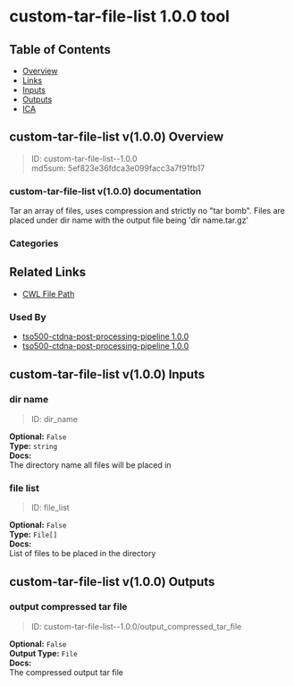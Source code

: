 
custom-tar-file-list 1.0.0 tool
===============================

## Table of Contents
  
- [Overview](#custom-tar-file-list-v100-overview)  
- [Links](#related-links)  
- [Inputs](#custom-tar-file-list-v100-inputs)  
- [Outputs](#custom-tar-file-list-v100-outputs)  
- [ICA](#ica)  


## custom-tar-file-list v(1.0.0) Overview



  
> ID: custom-tar-file-list--1.0.0  
> md5sum: 5ef823e36fdca3e099facc3a7f91fb17

### custom-tar-file-list v(1.0.0) documentation
  
Tar an array of files, uses compression and strictly no "tar bomb". Files are placed under dir name
with the output file being 'dir name.tar.gz'

### Categories
  


## Related Links
  
- [CWL File Path](../../../../../../tools/custom-tar-file-list/1.0.0/custom-tar-file-list__1.0.0.cwl)  


### Used By
  
- [tso500-ctdna-post-processing-pipeline 1.0.0](../../../workflows/tso500-ctdna-post-processing-pipeline/1.0.0/tso500-ctdna-post-processing-pipeline__1.0.0.md)  
- [tso500-ctdna-post-processing-pipeline 1.0.0](../../../workflows/tso500-ctdna-post-processing-pipeline/1.0.0/tso500-ctdna-post-processing-pipeline__1.0.0.md)  

  


## custom-tar-file-list v(1.0.0) Inputs

### dir name



  
> ID: dir_name
  
**Optional:** `False`  
**Type:** `string`  
**Docs:**  
The directory name all files will be placed in


### file list



  
> ID: file_list
  
**Optional:** `False`  
**Type:** `File[]`  
**Docs:**  
List of files to be placed in the directory

  


## custom-tar-file-list v(1.0.0) Outputs

### output compressed tar file



  
> ID: custom-tar-file-list--1.0.0/output_compressed_tar_file  

  
**Optional:** `False`  
**Output Type:** `File`  
**Docs:**  
The compressed output tar file
  

  

